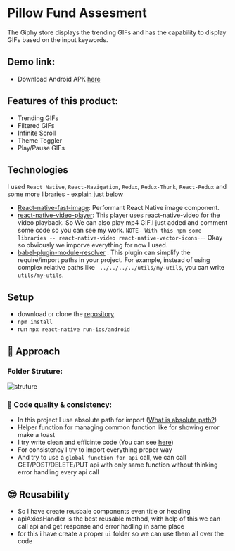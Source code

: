# Pillow Fund Assesment

The Giphy store displays the trending GIFs and has the capability to display GIFs based on the input keywords.

## Demo link:

- Download Android APK [here](https://github.com/ShravanMeena/pillow-apk/blob/main/src/assets/apk/pillow_fund_apk1.0.0.apk)

## Features of this product:

- Trending GIFs
- Filtered GIFs
- Infinite Scroll
- Theme Toggler
- Play/Pause GIFs

## Technologies

I used `React Native`, `React-Navigation`, `Redux`, `Redux-Thunk`, `React-Redux` and some more libraries - [explain just below](#)

- [React-native-fast-image](https://www.npmjs.com/package/react-native-fast-image): Performant React Native image component.
- [react-native-video-player](https://www.npmjs.com/package/react-native-video-player): This player uses react-native-video for the video playback. So We can also play mp4 GIF.I just added and comment some code so you can see my work.
  `NOTE- With this npm some libraries -- react-native-video react-native-vector-icons`--- Okay so obviously we imporve everything for now I used.
- [babel-plugin-module-resolver](https://www.npmjs.com/package/babel-plugin-module-resolver) : This plugin can simplify the require/import paths in your project. For example, instead of using complex relative paths like ` ../../../../utils/my-utils`, you can write `utils/my-utils`.

## Setup

- download or clone the [repository](https://github.com/ShravanMeena/pillow-apk.git)
- `npm install`
- run `npx react-native run-ios/android`

## 🚀 Approach

### Folder Struture:

![struture](https://raw.githubusercontent.com/ShravanMeena/pillow-apk/main/src/assets/images/folder_struture.png?token=GHSAT0AAAAAAB5K76VCATG2RFLQBP4FARKIY7JKG5Q)

### 🤘 Code quality & consistency:

- In this project I use absolute path for import ([What is absolute path?](https://dev.to/abrahamlawson/using-absolute-paths-in-react-native-24ak))
- Helper function for managing common function like for showing error make a toast
- I try write clean and efficinte code (You can see [here](https://github.com/ShravanMeena/pillow-apk))
- For consistency I try to import everything proper way
- And try to use a `global function for api` call, we can call GET/POST/DELETE/PUT api with only same function without thinking error handling every api call

## 😎 Reusability

- So I have create reusbale components even title or heading
- apiAxiosHandler is the best reusable method, with help of this we can call api and get response and error hadling in same place
- for this i have create a proper `ui` folder so we can use them all over the code
